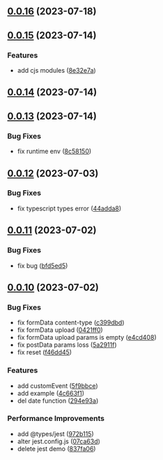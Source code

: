 ## [0.0.16](https://github.com/cc-hearts/utils-client/compare/v0.0.15...v0.0.16) (2023-07-18)



## [0.0.15](https://github.com/cc-hearts/utils-client/compare/v0.0.14...v0.0.15) (2023-07-14)


### Features

* add cjs modules ([8e32e7a](https://github.com/cc-hearts/utils-client/commit/8e32e7ae92932057d06bde41f7bcfbc215ba8cc2))



## [0.0.14](https://github.com/cc-hearts/utils-client/compare/v0.0.13...v0.0.14) (2023-07-14)



## [0.0.13](https://github.com/cc-hearts/utils-client/compare/v0.0.12...v0.0.13) (2023-07-14)


### Bug Fixes

* fix runtime env ([8c58150](https://github.com/cc-hearts/utils-client/commit/8c581508e98469711fdbd523a09a591e1bfb96f2))



## [0.0.12](https://github.com/cc-hearts/utils-client/compare/v0.0.11...v0.0.12) (2023-07-03)


### Bug Fixes

* fix typescript types error ([44adda8](https://github.com/cc-hearts/utils-client/commit/44adda801d354a38aa96638af1d7aad7875f63ac))



## [0.0.11](https://github.com/cc-hearts/utils-client/compare/v0.0.10...v0.0.11) (2023-07-02)


### Bug Fixes

* fix bug ([bfd5ed5](https://github.com/cc-hearts/utils-client/commit/bfd5ed54c20c6fbf3424b5df2e8a5c8bcce099e3))



## [0.0.10](https://github.com/cc-hearts/utils-client/compare/f46dd452885a15e290c2fa9a111af4a7cf5f2528...v0.0.10) (2023-07-02)


### Bug Fixes

* fix formData content-type ([c399dbd](https://github.com/cc-hearts/utils-client/commit/c399dbdbaf6ddbc59d6efcc644b78d0cd729edc2))
* fix formData upload ([0421ff0](https://github.com/cc-hearts/utils-client/commit/0421ff04288b443a7c3d0afa947ad59a40594fed))
* fix formData upload params is empty ([e4cd408](https://github.com/cc-hearts/utils-client/commit/e4cd408c3293d9afd0a1054463a22f65d8341231))
* fix postData params loss ([5a2911f](https://github.com/cc-hearts/utils-client/commit/5a2911f5562555c2563d80397faec3265d2e74d7))
* fix reset ([f46dd45](https://github.com/cc-hearts/utils-client/commit/f46dd452885a15e290c2fa9a111af4a7cf5f2528))


### Features

* add customEvent ([5f9bbce](https://github.com/cc-hearts/utils-client/commit/5f9bbce4f9fb62b9d91448f441bfa7ed09a69e73))
* add example ([4c663f1](https://github.com/cc-hearts/utils-client/commit/4c663f18550a23204e59cad145df08405c02a8ca))
* del date function ([294e93a](https://github.com/cc-hearts/utils-client/commit/294e93a0c07092abb334f25cc0dbcd976794ce91))


### Performance Improvements

* add @types/jest ([972b115](https://github.com/cc-hearts/utils-client/commit/972b115f5375b17277b79fded7b56c44419babe4))
* alter jest.config.js ([07ca63d](https://github.com/cc-hearts/utils-client/commit/07ca63da0937ced5316c9063ad8b6b406650c7ce))
* delete jest demo ([837fa06](https://github.com/cc-hearts/utils-client/commit/837fa06ace1161c303e25ddab9bbec9b813da947))



